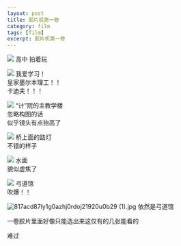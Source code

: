 ```yaml
---
layout: post
title: 胶片机第一卷
category: film
tags: [film]
excerpt: 胶片机第一卷
---
```

![](http://cdn.wulongxin.com/usr/uploads/2019/04/3170294150.jpg)
高中
拍着玩

![](http://cdn.wulongxin.com/usr/uploads/2019/04/941928549.jpg)
我爱学习！  
皇家墨尔本理工！！  
卡迪夫！！！

![](http://cdn.wulongxin.com/usr/uploads/2019/04/645290359.jpg)
“计”院的主教学楼  
忽略构图的话  
似乎镜头有点抬高了

![](http://cdn.wulongxin.com/usr/uploads/2019/04/343109714.jpg)
桥上面的路灯  
不错的样子

![](http://cdn.wulongxin.com/usr/uploads/2019/04/3872598544.jpg)
水面  
貌似虚焦了

![](http://cdn.wulongxin.com/usr/uploads/2019/04/2028931979.jpg)
弓道馆  
吹爆！！

![817acd87ly1g0azhj0rdoj21920u0b29 (1).jpg](http://cdn.wulongxin.com/usr/uploads/2019/04/739085863.jpg "817acd87ly1g0azhj0rdoj21920u0b29 (1).jpg")
依然是弓道馆

一卷胶片里面好像只能选出来这仅有的几张能看的

难过
